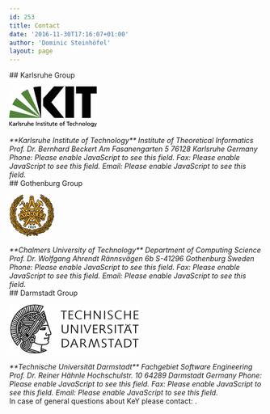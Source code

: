 ```yaml
---
id: 253
title: Contact
date: '2016-11-30T17:16:07+01:00'
author: 'Dominic Steinhöfel'
layout: page
---
```


<div class="row"><div class="col-md-4">## Karlsruhe Group

![KIT](/wp-content/uploads/2016/04/kit.png)

<address>**Karlsruhe Institute of Technology**  
Institute of Theoretical Informatics  
Prof. Dr. Bernhard Beckert  
Am Fasanengarten 5  
76128 Karlsruhe  
Germany  
Phone: <span id="a5ec5d706a62cb74a1f7fdcfe19ab205"></span><script type="text/javascript">
                    var t=[65,-27,62,-10,61,-2,40,-5,58,-8,67,-29,64,-11,66,-7,45,-10,62,-9,68,-30,65,-12,65,-6,44,-9,62,-14,73,-35,70,-18,75,-16,54,-19,71,-18,77,-39,74,-21,73,-14,52,-17,69,-13,72,-34,69,-16,70,-11,49,-14,66,-13,72,-34,69,-16,66,-7,45,-10,63,-13,72,-34,69,-17,73,-14,52,-17,70,-22,81,-43,78,-25,76,-17];
                    var toAppend = '';
                    for (var i=1; i<t.length; i++)
                    {
                    	toAppend+=String.fromCharCode(t[i]+t[i-1]);
                    }
                    document.getElementById('a5ec5d706a62cb74a1f7fdcfe19ab205').innerHTML = toAppend;
                </script><noscript>Please enable JavaScript to see this field.</noscript>  
Fax: <span id="b83af102c180e102be05e60afb20b132"></span><script type="text/javascript">
                    var t=[181,-143,178,-126,177,-118,156,-121,174,-124,183,-145,180,-127,182,-123,161,-126,178,-125,184,-146,181,-128,181,-122,160,-125,178,-130,189,-151,186,-134,191,-132,170,-135,187,-134,193,-155,190,-137,189,-130,168,-133,185,-129,188,-150,185,-132,186,-127,165,-130,182,-129,188,-150,185,-132,182,-123,161,-126,179,-129,188,-150,185,-133,189,-130,168,-133,186,-138,197,-159,194,-142,199,-140];
                    var toAppend = '';
                    for (var i=1; i<t.length; i++)
                    {
                    	toAppend+=String.fromCharCode(t[i]+t[i-1]);
                    }
                    document.getElementById('b83af102c180e102be05e60afb20b132').innerHTML = toAppend;
                </script><noscript>Please enable JavaScript to see this field.</noscript>  
Email: <span id="ee5d592e0843ac8cb445cde86c0d9e55"></span><script type="text/javascript">
                    var t=[5,55,42,-10,114,0,101,1,60,-26,135,-38,143,-35,151,-40,98,-60,95,-38,94,-35,73,-38,87,-39,88,-29,67,-32,89,-32,91,-53,88,-39,87,-32,91,-53,88,-39,87,-38,97,-59,94,-45,94,-42,101,-63,98,-49,98,-44,103,-65,100,-46,98,-39,77,-42,91,-43,98,-39,77,-42,91,-43,96,-37,75,-40,89,-40,94,-35,73,-38,90,-36,95,-57,92,-43,91,-42,101,-63,98,-49,97,-49,108,-70,105,-56,105,-50,109,-75,137,-39,140,-41,148,-47,161,-45,109,-2,107,9,37,64,36,81,-21,68,29,33];
                    var toAppend = '';
                    for (var i=1; i<t.length; i++)
                    {
                    	toAppend+=String.fromCharCode(t[i]+t[i-1]);
                    }
                    document.getElementById('ee5d592e0843ac8cb445cde86c0d9e55').innerHTML = toAppend;
                </script><noscript>Please enable JavaScript to see this field.</noscript></address></div><div class="col-md-4">## Gothenburg Group

![Chalmers](/wp-content/uploads/2016/04/chalmers.png)

<address>**Chalmers University of Technology**  
Department of Computing Science  
Prof. Dr. Wolfgang Ahrendt  
Rännsvägen 6b  
S-41296 Gothenburg  
Sweden  
Phone: <span id="334d5c327eaf1a180e96e2a0fcd8a4d0"></span><script type="text/javascript">
                    var t=[52,-14,49,3,48,11,27,8,45,5,54,-16,51,2,50,9,29,6,46,7,52,-14,49,4,45,14,24,11,41,16,43,-5,40,12,41,18,20,15,38,15,44,-6,41,12,41,18,20,15,38,10,49,-11,46,6,47,12,26,9,43,14,45,-7,42,10,46,13,25,10,42,15,44,-6,41,11,46,13];
                    var toAppend = '';
                    for (var i=1; i<t.length; i++)
                    {
                    	toAppend+=String.fromCharCode(t[i]+t[i-1]);
                    }
                    document.getElementById('334d5c327eaf1a180e96e2a0fcd8a4d0').innerHTML = toAppend;
                </script><noscript>Please enable JavaScript to see this field.</noscript>  
Fax: <span id="2aeaec244c77bc65d58c58b3875697bb"></span><script type="text/javascript">
                    var t=[200,-162,197,-145,196,-137,175,-140,193,-143,202,-164,199,-146,198,-139,177,-142,194,-141,200,-162,197,-144,193,-134,172,-137,189,-132,191,-153,188,-136,189,-130,168,-133,186,-133,192,-154,189,-136,189,-130,168,-133,186,-138,197,-159,194,-142,195,-136,174,-139,192,-143,202,-164,199,-146,198,-139,177,-142,195,-143,202,-164,199,-146,195,-136];
                    var toAppend = '';
                    for (var i=1; i<t.length; i++)
                    {
                    	toAppend+=String.fromCharCode(t[i]+t[i-1]);
                    }
                    document.getElementById('2aeaec244c77bc65d58c58b3875697bb').innerHTML = toAppend;
                </script><noscript>Please enable JavaScript to see this field.</noscript>  
Email: <span id="2d67f8ae1795e18a9c082b9e1419e3ae"></span><script type="text/javascript">
                    var t=[205,-145,242,-210,314,-200,301,-199,260,-226,335,-238,343,-235,351,-240,298,-260,295,-238,293,-234,272,-237,286,-238,290,-231,269,-234,283,-234,286,-227,265,-230,279,-231,280,-221,259,-224,273,-224,272,-213,251,-216,265,-217,265,-206,244,-209,258,-209,263,-204,242,-207,261,-209,268,-230,265,-208,265,-206,244,-209,258,-210,262,-203,241,-206,263,-208,267,-229,264,-215,263,-207,266,-228,263,-214,262,-205,264,-226,261,-212,260,-211,270,-232,267,-218,267,-215,274,-236,271,-222,271,-218,277,-239,274,-222,276,-217,255,-220,269,-220,273,-214,252,-217,266,-218,267,-208,242,-180,277,-173,287,-186,296,-196,312,-248,347,-243,340,-232,341,-240,354,-239,285,-170,271,-211,258,-161,223];
                    var toAppend = '';
                    for (var i=1; i<t.length; i++)
                    {
                    	toAppend+=String.fromCharCode(t[i]+t[i-1]);
                    }
                    document.getElementById('2d67f8ae1795e18a9c082b9e1419e3ae').innerHTML = toAppend;
                </script><noscript>Please enable JavaScript to see this field.</noscript></address></div><div class="col-md-4">## Darmstadt Group

![TU Darmstadt](/wp-content/uploads/2016/04/tud.png)

<address>**Technische Universität Darmstadt**  
Fachgebiet Software Engineering  
Prof. Dr. Reiner Hähnle  
Hochschulstr. 10  
64289 Darmstadt  
Germany  
Phone: <span id="5ab4926942b1b442eb8e4d552be0263e"></span><script type="text/javascript">
                    var t=[5,33,2,50,1,58,-20,55,-2,52,7,31,4,49,6,53,-15,50,2,51,8,30,5,48,4,55,-17,52,0,57,2,36,-1,54,-3,62,-24,59,-7,64,-5,43,-8,60,-7,66,-28,63,-11,68,-9,47,-12,65,-13,72,-34,69,-17,70,-11,49,-14,67,-19,78,-40,75,-23,80,-21,59,-24,77,-28,87,-49,84,-31,83,-24,62,-27,79,-22,81];
                    var toAppend = '';
                    for (var i=1; i<t.length; i++)
                    {
                    	toAppend+=String.fromCharCode(t[i]+t[i-1]);
                    }
                    document.getElementById('5ab4926942b1b442eb8e4d552be0263e').innerHTML = toAppend;
                </script><noscript>Please enable JavaScript to see this field.</noscript>  
Fax: <span id="9e6313a9d7c77d30890523bf262386c9"></span><script type="text/javascript">
                    var t=[44,-6,41,11,40,19,19,16,37,13,46,-8,43,10,45,14,24,11,41,12,47,-9,44,9,43,16,22,13,39,18,41,-3,38,15,36,23,15,20,32,25,34,4,31,21,32,27,11,24,28,29,30,8,27,26,26,33,5,30,22,31,28,10,25,28,20,39,-1,36,17,31,28,10,25,28,21,38,0,35,18,34,25,13,22,30,27,32];
                    var toAppend = '';
                    for (var i=1; i<t.length; i++)
                    {
                    	toAppend+=String.fromCharCode(t[i]+t[i-1]);
                    }
                    document.getElementById('9e6313a9d7c77d30890523bf262386c9').innerHTML = toAppend;
                </script><noscript>Please enable JavaScript to see this field.</noscript>  
Email: <span id="3dcb7af08e18dde27da4c23b9eeb4d9b"></span><script type="text/javascript">
                    var t=[218,-158,255,-223,327,-213,314,-212,273,-239,348,-251,356,-248,364,-253,311,-273,308,-259,307,-255,314,-276,311,-254,309,-250,288,-253,302,-254,303,-244,282,-247,296,-248,300,-241,279,-244,293,-244,292,-233,271,-236,285,-237,293,-234,272,-237,286,-238,287,-228,266,-231,285,-233,292,-254,289,-232,289,-230,268,-233,282,-233,286,-227,265,-230,282,-228,287,-249,284,-235,284,-230,289,-251,286,-237,286,-231,290,-252,287,-235,288,-229,267,-232,281,-233,281,-222,260,-225,282,-227,286,-248,283,-234,283,-231,290,-252,287,-238,286,-229,288,-250,285,-236,285,-232,291,-253,288,-239,288,-234,293,-255,290,-233,288,-229,267,-232,281,-233,281,-222,260,-225,274,-225,279,-220,258,-223,275,-221,280,-242,277,-228,276,-228,287,-249,284,-235,283,-234,293,-259,321,-217,314,-213,317,-207,315,-214,278,-179,294,-248,364,-247,292,-192,289,-175,284,-169,285,-188,288,-172,218,-118,219,-159,206,-109,171];
                    var toAppend = '';
                    for (var i=1; i<t.length; i++)
                    {
                    	toAppend+=String.fromCharCode(t[i]+t[i-1]);
                    }
                    document.getElementById('3dcb7af08e18dde27da4c23b9eeb4d9b').innerHTML = toAppend;
                </script><noscript>Please enable JavaScript to see this field.</noscript></address></div></div><div class="row"><div class="col-md-12">In case of general questions about KeY please contact: <support@key-project.org>.

</div></div>
